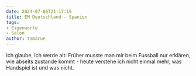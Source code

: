```yaml
---
date: 2024-07-06T21:17:19
title: EM Deutschland - Spanien
tags: 
- Eigenworte 
- Salon 
author: tamarue
---
```

Ich glaube, ich werde alt: Früher musste man mir beim Fussball nur erklären, wie abseits zustande kommt - heute verstehe ich nicht einmal mehr, was Handspiel ist und was nicht.